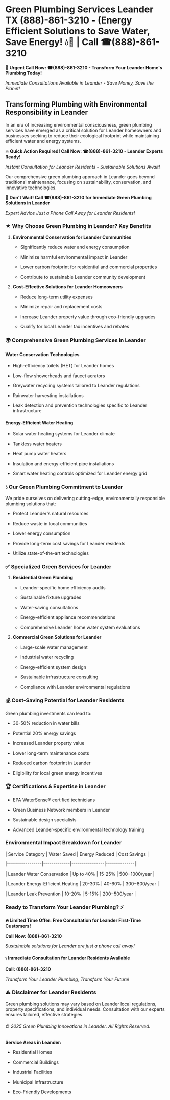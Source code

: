 # Green Plumbing Services Leander TX (888)-861-3210 - (Energy Efficient Solutions to Save Water, Save Energy! 💧🌿 | Call ☎(888)-861-3210

🚨 **Urgent Call Now: ☎(888)-861-3210 - Transform Your Leander Home's Plumbing Today!**
*Immediate Consultations Available in Leander - Save Money, Save the Planet!*

## Transforming Plumbing with Environmental Responsibility in Leander

In an era of increasing environmental consciousness, green plumbing services have emerged as a critical solution for Leander homeowners and businesses seeking to reduce their ecological footprint while maintaining efficient water and energy systems. 

🔥 **Quick Action Required! Call Now: ☎(888)-861-3210 - Leander Experts Ready!**
*Instant Consultation for Leander Residents - Sustainable Solutions Await!*

Our comprehensive green plumbing approach in Leander goes beyond traditional maintenance, focusing on sustainability, conservation, and innovative technologies.

🚨 **Don't Wait! Call ☎(888)-861-3210 for Immediate Green Plumbing Solutions in Leander**
*Expert Advice Just a Phone Call Away for Leander Residents!*

### ★ Why Choose Green Plumbing in Leander? Key Benefits

1. **Environmental Conservation for Leander Communities** 
   - Significantly reduce water and energy consumption
   - Minimize harmful environmental impact in Leander
   - Lower carbon footprint for residential and commercial properties
   - Contribute to sustainable Leander community development

2. **Cost-Effective Solutions for Leander Homeowners** 
   - Reduce long-term utility expenses
   - Minimize repair and replacement costs
   - Increase Leander property value through eco-friendly upgrades
   - Qualify for local Leander tax incentives and rebates

### 🌍 Comprehensive Green Plumbing Services in Leander

#### Water Conservation Technologies
- High-efficiency toilets (HET) for Leander homes
- Low-flow showerheads and faucet aerators
- Greywater recycling systems tailored to Leander regulations
- Rainwater harvesting installations
- Leak detection and prevention technologies specific to Leander infrastructure

#### Energy-Efficient Water Heating
- Solar water heating systems for Leander climate
- Tankless water heaters
- Heat pump water heaters
- Insulation and energy-efficient pipe installations
- Smart water heating controls optimized for Leander energy grid

### 💧 Our Green Plumbing Commitment to Leander

We pride ourselves on delivering cutting-edge, environmentally responsible plumbing solutions that:
- Protect Leander's natural resources
- Reduce waste in local communities
- Lower energy consumption
- Provide long-term cost savings for Leander residents
- Utilize state-of-the-art technologies

### ✅ Specialized Green Services for Leander

1. **Residential Green Plumbing**
   - Leander-specific home efficiency audits
   - Sustainable fixture upgrades
   - Water-saving consultations
   - Energy-efficient appliance recommendations
   - Comprehensive Leander home water system evaluations

2. **Commercial Green Solutions for Leander**
   - Large-scale water management
   - Industrial water recycling
   - Energy-efficient system design
   - Sustainable infrastructure consulting
   - Compliance with Leander environmental regulations

### 💰 Cost-Saving Potential for Leander Residents

Green plumbing investments can lead to:
- 30-50% reduction in water bills
- Potential 20% energy savings
- Increased Leander property value
- Lower long-term maintenance costs
- Reduced carbon footprint in Leander
- Eligibility for local green energy incentives

### 🏆 Certifications & Expertise in Leander

- EPA WaterSense® certified technicians
- Green Business Network members in Leander
- Sustainable design specialists
- Advanced Leander-specific environmental technology training

### Environmental Impact Breakdown for Leander

| Service Category | Water Saved | Energy Reduced | Cost Savings |
|-----------------|-------------|----------------|--------------|
| Leander Water Conservation | Up to 40% | 15-25% | $500-$1000/year |
| Leander Energy-Efficient Heating | 20-30% | 40-60% | $300-$800/year |
| Leander Leak Prevention | 10-20% | 5-15% | $200-$500/year |

### Ready to Transform Your Leander Plumbing? ⚡

**🔥 Limited Time Offer: Free Consultation for Leander First-Time Customers!**

**Call Now: (888)-861-3210**
*Sustainable solutions for Leander are just a phone call away!*

#### 📞 Immediate Consultation for Leander Residents Available

**Call: (888)-861-3210**
*Transform Your Leander Plumbing, Transform Your Future!*

### ⚠️ Disclaimer for Leander Residents

Green plumbing solutions may vary based on Leander local regulations, property specifications, and individual needs. Consultation with our experts ensures tailored, effective strategies.

###### © 2025 Green Plumbing Innovations in Leander. All Rights Reserved.

**Service Areas in Leander:** 
- Residential Homes
- Commercial Buildings
- Industrial Facilities
- Municipal Infrastructure
- Eco-Friendly Developments